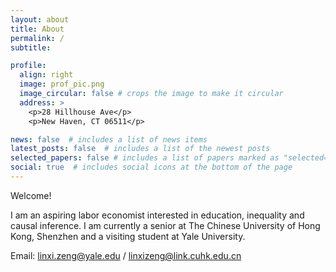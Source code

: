 ```yaml
---
layout: about
title: About
permalink: /
subtitle:

profile:
  align: right
  image: prof_pic.png
  image_circular: false # crops the image to make it circular
  address: >
    <p>28 Hillhouse Ave</p>
    <p>New Haven, CT 06511</p>

news: false  # includes a list of news items
latest_posts: false  # includes a list of the newest posts
selected_papers: false # includes a list of papers marked as "selected={true}"
social: true  # includes social icons at the bottom of the page
---
```


Welcome!

I am an aspiring labor economist interested in education, inequality and causal inference. I am currently a senior
 at The Chinese University of Hong Kong, Shenzhen and a visiting student at Yale University.

Email: linxi.zeng@yale.edu / linxizeng@link.cuhk.edu.cn